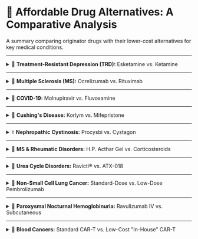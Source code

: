 # 💊 Affordable Drug Alternatives: A Comparative Analysis

A summary comparing originator drugs with their lower-cost alternatives for key medical conditions.

---

<details>
<summary>🧠 <strong>Treatment-Resistant Depression (TRD):</strong> Esketamine vs. Ketamine</strong></summary>

### Esketamine (Spravato®) vs. Ketamine (IV Infusion)

> **Condition Context:** Treatment-Resistant Depression (TRD) affects patients who have not responded to at least two different antidepressant trials. In the U.S., this represents an estimated **30-40%** of the general MDD population.

#### 💰 Cost Comparison (United States)

| Therapy | Details | Induction Cost (USD) | Estimated Annual Cost (USD)* |
| :--- | :--- | ---: | ---: |
| **Esketamine** | `Spravato®` nasal spray | ~ $4,720 – $7,080 | **~$20,000 – $30,000** |
| **Ketamine** | Racemic, IV Infusion (Cash-pay) | ~ $2,100 – $6,000 | **~$5,600 – $16,000** |

*<small>Note: Annual cost is estimated based on a standard treatment protocol, including an initial induction phase followed by a full year of maintenance sessions (approx. 34 sessions/year for Spravato® and 16 sessions/year for IV Ketamine).</small>*

#### 📊 Epidemiological Data & Visualizations

<p align="center">
  <strong>Annual Cost Comparison: Esketamine vs. IV Ketamine</strong><br>
  <img src="https://github.com/user-attachments/assets/700f5f30-ecaa-4265-910e-afee107310ae" width="600">
</p>
<div align="center">
  <strong>Global Depression Prevalence</strong><br>
  <img width="100%" alt="Global Depression Prevalence Map from OECD" src="https://github.com/user-attachments/assets/67d15ec9-062d-423a-947e-6d6e097c61ca" />
  <br>
  <em><small>Source: <a href="https://www.oecd.org/en/topics/mental-health.html">OECD Mental Health Data</a></small></em>
</div>

</details>

---

<details>
<summary>💪 <strong>Multiple Sclerosis (MS):</strong> Ocrelizumab vs. Rituximab</strong></summary>

### Ocrelizumab (Ocrevus®) vs. Rituximab (Biosimilars)

* **Ocrelizumab Brand:** `Ocrevus®`
* **Rituximab Biosimilar Brands Include:** `Truxima®`, `Ruxience®`, `Riabni™`, `Hanlikang®`, `Delituo®`

> **Condition Context:** Relapsing-Remitting MS (RRMS) is the most common form, accounting for about **85%** of diagnoses in the US. Primary Progressive MS (PPMS) is less common, affecting **10-15%** of patients.

#### 💰 Annual Cost Comparison by Region (All Figures in USD)

| Region / Payer | Ocrelizumab Cost (USD) | Rituximab Biosimilar Cost (USD) | Notes |
| :--- | :--- | :--- | :--- |
| **United States (Medicare)** | `~$69,949` | `~$11,759` | Based on Average Sales Price (ASP).<br>Significant savings with biosimilar. |
| **United States (Medicaid Net)**| `~$47,671` | `~$5,893` | Net price after mandatory rebates.<br>Highest percentage savings. |
| **Sweden** | `~$12,400` | `~$2,400` | Based on estimated national tender prices.<br>Rituximab is the far cheaper off-label option. |
| **United Kingdom** | `~$12,700` | `~$3,500` | Ocrelizumab cost is net price after NHS discount.<br>Rituximab cost is for off-label MS use. |

#### 📊 Epidemiological Data & Visualizations

<p align="center">
  <strong>Annual Cost Comparison: Ocrelizumab vs. Rituximab Biosimilar (US)</strong><br>
  <img width="559" alt="Cost comparison chart for Ocrevus and Rituximab" src="https://github.com/user-attachments/assets/6033094b-b1fd-4975-be2f-9622752ac757" />
</p>

<div align="center">
  <strong>Global Number of People with MS (Prevalence)</strong><br>
  <img width="894" alt="Global MS Prevalence Map from Atlas of MS" src="https://github.com/user-attachments/assets/34194f4b-802e-4cca-9755-39381ca1ed8e" />
  <br>
  <em><small>Source: <a href="https://www.atlasofms.org/map/global/epidemiology">Atlas of MS - Epidemiology</a></small></em>
</div>

</details> 

---

<details>
<summary> 🦠 <strong> COVID-19:</strong> Molnupiravir vs. Fluvoxamine</strong></summary>

### Molnupiravir (Lagevrio®) vs. Fluvoxamine

* **Molnupiravir Brand:** `Lagevrio®`
* **Fluvoxamine Brands:** Primarily available as a generic drug. A common brand name is `Luvox®`.

> **Condition Context:** These oral medications are used for the early treatment of mild-to-moderate COVID-19 in non-hospitalized adults who are at high risk for progression to severe disease. The goal is to prevent hospitalization and death.

#### 💰 Cost per Treatment Course Comparison (All Figures in USD)

| Drug | Region | Estimated Cost per Course (USD) | Notes |
| :--- | :--- | ---: | :--- |
| **Molnupiravir**<br>(Lagevrio®) | **United States** | `~$700` | Based on initial US government procurement price. |
| | **United Kingdom/EU** | `~$300 - $500` | Price reflects national negotiations and procurements. |
| | **LMICs (via MPP)** | `~$20 - $40` | Generic versions available via the Medicines Patent Pool license. |
| **Fluvoxamine**<br>(Generic) | **Global** | `~$10 - $30` | Mature, widely available generic drug.<br>Used off-label for COVID-19. |

#### 📊 Epidemiological Data & Visualizations

<div align="center">
  <strong>Global COVID-19 Epidemiological Trends</strong><br>
  <img width="1284" alt="WHO COVID-19 Dashboard showing global cases" src="https://github.com/user-attachments/assets/518d2254-3c27-49ae-ae71-c53c9c4831c8" />
  <br>
  <em><small>Source: <a href="https://data.who.int/dashboards/covid19/cases?n=c">WHO COVID-19 Dashboard</a></small></em>
</div>

> **Methodological Note:** For acute infectious diseases such as COVID-19, market size assessment is critically dependent on **incidence** (the rate of new cases) over **prevalence**, as incidence directly reflects the flow of new patients requiring therapy. In the current era, official case counts are significant undercounts due to reduced routine testing, making them unreliable for direct analysis. A robust estimation must therefore leverage epidemiological models that integrate more reliable data streams, such as hospitalization rates and wastewater surveillance. Given the inherent uncertainties, the market potential should be presented as a **scenario-based forecast** (e.g., low, medium, high) rather than a single, definitive point estimate.
</details>

---

<details>
<summary>🧬 <strong>Cushing's Disease:</strong> Korlym vs. Mifepristone</strong></summary>

### Korlym (mifepristone) vs. Generic Mifepristone

* **Korlym® Brand:** A specialty, high-cost formulation of `mifepristone`.
* **Generic Mifepristone:** The same active ingredient, widely known for its use in medical abortion (`Mifeprex®` was the original brand), and available as a low-cost generic.

> **Condition Context:** Cushing's disease is a rare endocrine disorder caused by prolonged exposure to high levels of the hormone cortisol. Korlym is specifically approved to control hyperglycemia (high blood sugar) in adult patients with Cushing's who are not candidates for surgery or have failed prior surgery.

#### 💰 Annual Cost Comparison (United States)

| Therapy | Details | Estimated Annual Cost (USD) | Notes |
| :--- | :--- | ---: | :--- |
| **Korlym®** | Specialty brand for Cushing's | **`~$200,000 - $500,000+`** | An ultra-orphan drug with extremely high pricing, dependent on dosing. |
| **Mifepristone** | Generic version | **`~$3,000 - $10,000`** | Cost is for daily, off-label use for Cushing's, calculated from the low price of generic tablets. A stark contrast to the branded version. |

#### 📊 Epidemiological Data & Visualizations

## Market Comparison: Korlym® vs. Generic Mifepristone

| Comparison Metric | Korlym® (for Cushing's Disease) | Generic Mifepristone (Primarily for Medical Abortion) |
| :--- | :---: | :---: |
| **Primary Indication** | To control hyperglycemia in patients with Cushing's syndrome (a rare disease). | Medical termination of early pregnancy. |
| **Patient Population Size** | **Very Small**. A few thousand patients treated annually in the U.S. | **Very Large**. Hundreds of thousands of users annually in the U.S. |
| **Pricing Strategy** | **Ultra-High Price**. Leverages its "Orphan Drug" status for premium pricing. | **Low Price**. Priced competitively as a generic drug. |
| **Market Size Driver** | **Price** | **Volume** |

---

### Chart 1: Estimated Market Size (USD)
*Data Source: [DelveInsight Cushing's Disease Market Report](https://www.delveinsight.com/report-store/cushings-disease-market)*

![Estimated Annual Market Size](https://github.com/user-attachments/assets/b365448c-8507-4518-8c14-a036ac450b6b)
***Caption***: *This chart illustrates the estimated annual cost and market size for Cushing's Disease treatments.*

### Chart 2: Prevalence Comparison
*Data Source: [DelveInsight Cushing's Disease Market Report](https://www.delveinsight.com/report-store/cushings-disease-market)*

![US vs EU Prevalence Comparison](https://github.com/user-attachments/assets/677a5ba6-cb6e-4b4e-b265-f8e3a8a3936c)
***Caption***: *A comparison of diagnosed Cushing's Disease cases in the US vs. the EU4 & UK, broken down by gender (2024 data).*

</details>

---

<details>
<summary>⚕️ <strong>Nephropathic Cystinosis:</strong> Procysbi vs. Cystagon</strong></summary>

### Procysbi (cysteamine) vs. Cystagon (cysteamine)

* **Active Ingredient:** Both drugs are different formulations of `cysteamine bitartrate`.
* **Key Difference:** `Procysbi®` is a delayed-release formulation dosed every 12 hours. `Cystagon®` is an older, immediate-release formulation dosed every 6 hours.

> **Condition Context:** Nephropathic cystinosis is a rare, inherited metabolic disorder where the amino acid cystine accumulates in cells, causing widespread tissue and organ damage, particularly to the kidneys and eyes. Cysteamine therapy helps to deplete these toxic cystine levels.

#### 💰 Annual Cost Comparison (United States)

| Therapy | Details | Estimated Annual Cost (USD) | Notes |
| :--- | :--- | ---: | :--- |
| **Procysbi®** | Delayed-Release (12-hr dosing) | **`~$300,000 - $900,000+`** | Priced at a significant premium for the quality-of-life benefit of not requiring middle-of-the-night dosing. Cost is highly weight-dependent. |
| **Cystagon®** | Immediate-Release (6-hr dosing) | **`~$50,000 - $150,000`** | The older standard of care. While still expensive as an orphan drug, it is far less costly than the newer formulation. |

## 📊 Epidemiological Data & Visualizations

<table align="center" border="0" cellpadding="0" cellspacing="0" style="border: none;">
  <tr>
    <td style="border: none; text-align: center;">
      <img src="https://github.com/user-attachments/assets/99f1b22a-93f2-483a-a9bb-20876b92f2c0" alt="Chart comparing the market size of Tepezza, Krystexxa, and Uplizna in 2023" style="max-width: 80%; height: auto;">
    </td>
  </tr>
</table>

*<small><strong>Source:</strong> According to the <a href="https://investors.amgen.com/static-files/95644920-150e-471b-99ee-4facd7c4e1ac">Amgen 2023 Annual Report</a>, the company completed its acquisition of Horizon Therapeutics, the developer of Procysbi, in October 2023.</small>*
> **Note:** Cystagon's market share is continuously shrinking due to patient conversion to its successor, Procysbi, leaving it to serve a niche population with access challenges and an estimated market size in the tens of millions.


<table align="center" border="0" cellpadding="0" cellspacing="0" style="border: none;">
  <tr>
    <td style="border: none; text-align: center;">
      <img src="https://github.com/user-attachments/assets/17084129-3e75-4572-a099-82c336d36501" alt="Chart comparing the annual incidence of Nephropathic Cystinosis in Europe and the US" style="max-width: 60%; height: auto;">
    </td>
  </tr>
</table>

*Data extracted from: [Orphanet Epidemiology Data](https://sciences.orphadata.com/epidemiology/)*

</details>

---

<details>
<summary>🔬 <strong>MS & Rheumatic Disorders:</strong> H.P. Acthar Gel vs. Corticosteroids</summary>

### H.P. Acthar® Gel (ACTH) vs. Synthetic Corticosteroids

* **H.P. Acthar® Gel:** A purified preparation of `adrenocorticotropic hormone (ACTH)`, a biologic with a controversial pricing history.
* **Corticosteroids:** Generic, synthetic steroid hormones like `prednisone` (oral) or `methylprednisolone` (IV).

> **Condition Context:** Both are used to treat acute exacerbations (flares or relapses) in MS and some rheumatic disorders by powerfully reducing inflammation. Synthetic corticosteroids are the standard first-line therapy. Acthar Gel is typically reserved for patients who cannot tolerate or do not respond to high-dose steroids.

#### 💰 Cost per Treatment Course Comparison (All Figures in USD)

| Therapy | Details | Estimated Cost per Course (USD) | Notes |
| :--- | :--- | ---: | :--- |
| **H.P. Acthar® Gel** | ACTH biologic | **`~$45,000 - $200,000+`** | One of the most expensive drugs in the US by vial cost (~$45k). A full course of treatment is extremely costly. |
| **Corticosteroids** | Generic (e.g., IV Solu-Medrol) | **`~$500 - $2,000`** | Includes the cost of the generic drug and infusion services. Represents the inexpensive standard of care. |

#### 📊 Epidemiological Data & Visualizations

<div align="center">
  <img src="https://github.com/user-attachments/assets/878d1418-4a7e-46a7-be9a-76a93d4212e6" alt="Bar chart comparing the annual market size of H.P. Acthar Gel vs. Synthetic Corticosteroids" width="70%">
  <br>
  <em><small>Source: <a href="https://ir.mallinckrodt.com/node/31401/pdf">Mallinckrodt plc FY 2024 Financial Results</a>. Corticosteroid market is an estimation.</small></em>
</div>

> **Methodological Note:** The estimated annual market size for synthetic corticosteroids in treating MS flares, ranging from $128 million to $510 million, is calculated by multiplying the U.S. RRMS patient population (~850,000) by an average annual relapse rate (~0.3) and a per-treatment course cost of $500-$2,000.

<br>

<div align="center">
  <img src="https://github.com/user-attachments/assets/d46ccc93-e202-483b-90ea-c288ee520346" alt="Grouped bar chart comparing the annual incidence of MS and Rheumatic Disorders in the US vs. Global" width="80%">
</div>

> **Data Sources:**
> * **MS Data:** Based on analysis from [Wallin, M. T., et al. (2019), *Neurology*](https://pubmed.ncbi.nlm.nih.gov/30770430/).
> * **Rheumatic Disorders (RA) Data:** Based on data from the CDC and [Myasoedova, E., et al. (2010), *Arthritis & Rheumatism*](https://pubmed.ncbi.nlm.nih.gov/20191579/).

*<small>Note: The Y-axis uses a logarithmic scale to visualize data spanning multiple orders of magnitude.</small>*

</details>

---

<details>
<summary>🔬 <strong>Urea Cycle Disorders:</strong> Ravicti® vs. ATX-018</summary>

### Ravicti® (glycerol phenylbutyrate) vs. ATX-018 (mRNA Therapy)

* **Ravicti®:** A nitrogen-scavenging agent, `glycerol phenylbutyrate`, that provides an alternative pathway for the body to remove toxic ammonia.
* **ATX-018:** An investigational messenger RNA (mRNA) therapeutic designed to enable a patient's liver cells to produce the correct, functioning enzyme they are genetically missing.

> **Condition Context:** Both are therapies for Urea Cycle Disorders (UCDs), a group of rare genetic diseases that cause life-threatening hyperammonemia (high ammonia levels in the blood). The long-standing first-line therapy is dietary protein restriction combined with older nitrogen-scavenging drugs like generic `sodium phenylbutyrate`. Ravicti is a newer-generation scavenger, while ATX-018 represents a potential future gene-based therapy to correct the underlying problem rather than just managing symptoms.

#### 💰 Annual Treatment Cost Comparison (All Figures in USD)

| Therapy | Details | Estimated Annual Cost (USD) | Notes |
| :--- | :--- | ---: | :--- |
| **ATX-018** | Investigational mRNA Therapy | **`N/A`** | Currently in clinical development. As a potential gene-based therapy for a rare disease, it is expected to have an extremely high cost if approved. |
| **Ravicti®** | Branded Nitrogen Scavenger | **`~$500,000 - $800,000+`** | The advanced, branded standard of care. Extremely high cost for a chronic, lifelong medication. |
| **Sodium Phenylbutyrate** | Generic Nitrogen Scavenger | **`~$100,000 - $250,000`** | The older, generic standard of care. Significantly less expensive but is known for its high pill burden, very unpleasant taste, and high sodium content. |

#### 📊 Epidemiological Data & Visualizations
<img width="2048" height="2048" alt="Gemini_Generated_Image_cvu7bzcvu7bzcvu7" src="https://github.com/user-attachments/assets/eb8289da-cdea-499f-a621-21a83a3a1531" />
Source：https://www.transparencymarketresearch.com/urea-cycle-disorder-treatment-market.html
https://dataintelo.com/report/global-ravicti-market
Ravicti® (Current Market): According to Dataintelo, the global market size of Ravicti® in 2023 is approximately $600 million. This value represents its current market value as a single leading product.
ATX-018 (Potential Market): Since ATX-018 is an investigational drug that has not yet been launched, its market size is represented by the total size of the entire urea cycle disorder (UCD) treatment market. According to The Business Research Company, the total size of this market in 2024 is $1.33 billion. This represents the largest market space that new therapies like ATX-018 can compete for in the future.

Urea Cycle Disorders (UCDs) are a group of rare genetic diseases with an estimated incidence of 1 in 8,500 births. [cite_start]However, the exact incidence rate is unknown and considered an underestimate, as many cases go undiagnosed or infants with the condition die before a definitive diagnosis is made[cite: 1].

Among the different types, Ornithine Transcarbamylase Deficiency (OTCD) is the most common UCD. [cite_start]According to a literature review on pregnancies in women with UCDs, the authors noted the following distribution of cases[cite: 2]:
* **Ornithine Transcarbamylase Deficiency (OTCD)**: 59.6% of cases
* **Argininosuccinate Synthetase Deficiency (ASSD)**: 25.0% of cases
* **Carbamoyl Phosphate Synthetase I Deficiency (CPSD)**: 9.6% of cases
* **Argininosuccinate Lyase Deficiency (ASLD)**: 5.8% of cases

[cite_start]The authors explicitly state that OTCD is the most common UCD, followed by ASLD[cite: 2].

---
**Sources:**

[1] National Urea Cycle Disorders Foundation. (n.d.). *What is a UCD?* Retrieved from https://nucdf.org/about-ucd/what-is-a-ucd/

[2] Stepien, K. M., Langendonk, J. G., Dao, M., et al. (2024). *The management and clinical outcomes of pregnancies in women with urea cycle disorders: A review of the literature and results of an international survey*. Journal of Inherited Metabolic Disease, 47(6), 1239-1259. https://doi.org/10.1002/jimd.12695

</details>

---

<details>
<summary>🔬 <strong>Non-Small Cell Lung Cancer:</strong> Standard-Dose vs. Low-Dose Pembrolizumab</summary>

## 💊 Pembrolizumab: Standard vs. Low-Dose Regimens

* **Standard-Dose Pembrolizumab:** An `anti-PD-1 monoclonal antibody` administered at the FDA-approved fixed dose, such as **400 mg every 6 weeks**.
* **Low-Dose Pembrolizumab:** An evidence-driven, dose-optimization strategy using a reduced amount of the same `anti-PD-1 monoclonal antibody`, such as **200 mg every 6 weeks**.

> ### 🏥 Clinical Context: Treating Non-Small Cell Lung Cancer (NSCLC)
> Both regimens are for the treatment of `Non-Small Cell Lung Cancer (NSCLC)`, where Pembrolizumab is a foundational immunotherapy. It is a first-line standard of care, particularly for patients whose tumors express the PD-L1 biomarker. The standard dose is the approved, widely adopted regimen. Low-dose strategies are being actively investigated based on clinical data suggesting that PD-1 receptors can be fully saturated at lower concentrations, potentially offering similar efficacy with significant cost reductions and a lower risk of toxicity.

---

### 💰 Annual Cost Comparison by Region (All Figures in USD)

*Comparison based on a standard-dose of `400 mg every 6 weeks` versus a hypothetical low-dose of `200 mg every 6 weeks`.*

| Region | Standard-Dose Cost (USD) | Low-Dose Cost (USD) | Notes |
| :--- | :---: | :---: | :--- |
| **United States** | **`~$191,000 - $205,000`** | **`~$95,500 - $102,500`** | Represents one of the highest global list prices. |
| **Canada** | **`~$112,000`** | **`~$56,000`** | Based on national health system pricing and review. |
| **United Kingdom** | **`~$115,000`** | **`~$57,500`** | Net price after National Health Service (NHS) discounts. |
| **Germany** | **`~$89,000`** | **`~$44,500`** | Price reflects national negotiation outcomes. |
| **Japan** | **`~$44,000`** | **`~$22,000`** | Represents one of the lower prices among developed nations. |

*<small>Note: Costs are estimates based on publicly available list prices and pharmacoeconomic data, not net transaction prices. Actual costs vary by country, payer, and negotiated discounts.</small>*

---
### 📊 Epidemiological Landscape & NSCLC Estimates

#### Global Cancer Incidence
Lung cancer is the leading cancer by incidence globally, highlighting its significant public health burden.**Global Cancer Incidence Ranking: Top 15 Cancers in 2022:**

<img width="4880" alt="Global Cancer Incidence Ranking" src="https://github.com/user-attachments/assets/759440c3-bfaa-47f7-a923-6c59942b11cc" />

<small>Source: [IARC GLOBOCAN 2022](https://gco.iarc.who.int/today/en/dataviz/bars?mode=cancer&key=total&group_populations=1&types=0&sort_by=value1&populations=900&multiple_populations=0&values_position=out&cancers_h=15)</small>

#### Lung Cancer Incidence in Key Countries
The following chart details the absolute numbers of new lung cancer cases in 2022 across selected developed nations.

<img width="4880" alt="Lung Cancer Incidence by Country" src="https://github.com/user-attachments/assets/7f097871-340d-491b-891c-6148ff8e98f9" />

<small>Source: [IARC GLOBOCAN 2022](https://gco.iarc.who.int/today/en/dataviz/bars?mode=cancer&key=total&group_populations=1&types=0&sort_by=value1&populations=900&multiple_populations=0&values_position=out&cancers_h=15)</small>

#### Estimating the Non-Small Cell Lung Cancer (NSCLC) Burden
General lung cancer statistics include both small cell (SCLC) and non-small cell (NSCLC) types. Based on data from the American Cancer Society, **NSCLC accounts for approximately 80% to 87% of all lung cancers cited from** **[American Cancer Society](https://www.cancer.org/cancer/types/lung-cancer/about/key-statistics.html)**. By applying this ratio to the total incidence, we can estimate the number of new NSCLC cases.

**Estimated New NSCLC Cases in 2022**
<table>
  <tr>
    <td><img width="514" alt="NSCLC Case Estimates Table" src="https://github.com/user-attachments/assets/9c79f6c1-ad90-4924-bd04-759d3db7b2fc" /></td>
    <td><img width="539" alt="NSCLC Case Estimates Bar Chart" src="https://github.com/user-attachments/assets/276dc0db-4e73-4cc4-82a4-3881f9954673" /></td>
  </tr>
</table>

*<small><b>Disclaimer:</b> Figures are estimates based on the methodology described. Actual case numbers may vary.</small>*
</details>

---

<details>
<summary>🔬 <strong>Paroxysmal Nocturnal Hemoglobinuria:</strong> Ravulizumab IV vs. Subcutaneous</summary>

### Ravulizumab IV vs. Subcutaneous Administration

* **Intravenous (IV) Ravulizumab:** A long-acting `C5 complement inhibitor` administered by a healthcare professional every 8 weeks.
* **Subcutaneous (SC) Ravulizumab:** The same `C5 complement inhibitor` formulated for weekly self-administration at home using an on-body delivery device.

> **Condition Context:** Both formulations are used for the long-term treatment of `Paroxysmal Nocturnal Hemoglobinuria (PNH)` to prevent hemolysis (red blood cell destruction). The standard IV infusion requires patients to visit a clinic every two months. The subcutaneous option offers greater convenience and autonomy by allowing patients to treat themselves at home, which improves patient-friendliness. A study in the [*British Journal of Clinical Pharmacology*](https://doi.org/10.1111/bcp.15602) found that dose reductions of up to 64% are possible while maintaining therapeutic exposure. The study also notes that the subcutaneous administration is non-inferior to the intravenous formulation in efficacy.

#### 💰 Annual Treatment Cost Comparison (All Figures in USD)

| Therapy | Details | Estimated Annual Cost (USD) | Notes |
| :--- | :--- | ---: | :--- |
| **IV Ravulizumab** | `Intravenous Infusion` every 8 weeks | **`~ $500,000+`** | Represents the standard of care. Cost is based on the high list price of the drug and includes administration/infusion service fees. |
| **SC Ravulizumab** | `Subcutaneous Injection` every week | **`~ $500,000+`** | Drug acquisition cost is comparable to the IV version annually. Reduces costs associated with clinic visits and infusion services but adds costs for the delivery device. |

#### 📊 Epidemiological Data & Visualizations

</details>

---

<details>
<summary>🔬 <strong>Blood Cancers:</strong> Standard CAR-T vs. Low-Cost "In-House" CAR-T</summary>

### Standard CAR-T vs. Low-Cost "In-House" CAR-T

* **Standard CAR-T (Kymriah®, Yescarta®):** Patient T-cells are collected, frozen, and shipped to a centralized corporate lab for genetic engineering (`viral vector` based). The process takes several weeks.
* **Low-Cost "In-House" CAR-T:** Patient T-cells are engineered on-site at the hospital's lab (`non-viral vector` or simplified viral methods), often in a "closed system." The process can be completed in a few days.

> **Condition Context:** Both models produce `Chimeric Antigen Receptor (CAR) T-cells` to treat aggressive blood cancers like `Multiple Myeloma`, `Non-Hodgkin's Lymphoma`, and `Acute Lymphoblastic Leukemia`. Standard CAR-T is the established, FDA-approved method but suffers from extremely high costs and long production times. As highlighted in the *MIT Technology Review*, the "in-house" or "point-of-care" model aims to solve these issues, making CAR-T therapy faster, radically cheaper, and more accessible to patients.

#### 💰 Cost per Treatment Course Comparison (All Figures in USD)

| Therapy | Details | Estimated Cost per Treatment (USD) | Notes |
| :--- | :--- | ---: | :--- |
| **Standard CAR-T** | Centralized, commercial manufacturing | **`~ $400,000 - $600,000`** | This is the drug acquisition list price only. The total cost of care including hospitalization and other services can exceed $1 million. |
| **"In-House" CAR-T** | Decentralized, point-of-care manufacturing | **`~ $50,000 - $100,000`** | An emerging, more affordable model still in limited use. Cost reflects the streamlined process and elimination of commercial logistics and profit margins. |

#### 📊 Epidemiological Data & Visualizations

</details>

